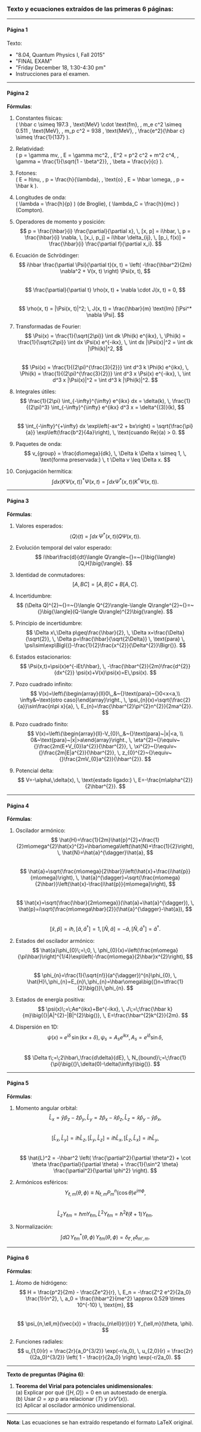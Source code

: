 ### Texto y ecuaciones extraídos de las primeras 6 páginas:

---

#### **Página 1**  
Texto:  
- "8.04, Quantum Physics I, Fall 2015"  
- "FINAL EXAM"  
- "Friday December 18, 1:30-4:30 pm"  
- Instrucciones para el examen.  

---

#### **Página 2**  
**Fórmulas**:  
1. Constantes físicas:  
   \( \hbar c \simeq 197.3 \, \text{MeV} \cdot \text{fm}, \, m_e c^2 \simeq 0.511 \, \text{MeV}, \, m_p c^2 = 938 \, \text{MeV}, \, \frac{e^2}{\hbar c} \simeq \frac{1}{137} \).  

2. Relatividad:  
   \( p = \gamma mv, \, E = \gamma mc^2, \, E^2 = p^2 c^2 + m^2 c^4, \, \gamma = \frac{1}{\sqrt{1 - \beta^2}}, \, \beta = \frac{v}{c} \).  

3. Fotones:  
   \( E = h\nu, \, p = \frac{h}{\lambda}, \, \text{o} \, E = \hbar \omega, \, p = \hbar k \).  

4. Longitudes de onda:  
   \( \lambda = \frac{h}{p} \) (de Broglie), \( \lambda_C = \frac{h}{mc} \) (Compton).  

5. Operadores de momento y posición:  
   $$
   p = \frac{\hbar}{i} \frac{\partial}{\partial x}, \, [x, p] = i\hbar, \, p = \frac{\hbar}{i} \nabla, \, [x_i, p_j] = i\hbar \delta_{ij}, \, [p_i, f(x)] = \frac{\hbar}{i} \frac{\partial f}{\partial x_i}.
   $$  

6. Ecuación de Schrödinger:  
   $$
   i\hbar \frac{\partial \Psi}{\partial t}(x, t) = \left( -\frac{\hbar^2}{2m} \nabla^2 + V(x, t) \right) \Psi(x, t),
   $$  
   $$
   \frac{\partial}{\partial t} \rho(x, t) + \nabla \cdot J(x, t) = 0,
   $$  
   $$
   \rho(x, t) = |\Psi(x, t)|^2; \, J(x, t) = \frac{\hbar}{m} \text{Im} [\Psi^* \nabla \Psi].
   $$  

7. Transformadas de Fourier:  
   $$
   \Psi(x) = \frac{1}{\sqrt{2\pi}} \int dk \Phi(k) e^{ikx}, \, \Phi(k) = \frac{1}{\sqrt{2\pi}} \int dx \Psi(x) e^{-ikx}, \, \int dx |\Psi(x)|^2 = \int dk |\Phi(k)|^2,
   $$  
   $$
   \Psi(x) = \frac{1}{(2\pi)^{\frac{3}{2}}} \int d^3 k \Phi(k) e^{ikx}, \, \Phi(k) = \frac{1}{(2\pi)^{\frac{3}{2}}} \int d^3 x \Psi(x) e^{-ikx}, \, \int d^3 x |\Psi(x)|^2 = \int d^3 k |\Phi(k)|^2.
   $$  

8. Integrales útiles:  
   $$
   \frac{1}{2\pi} \int_{-\infty}^{\infty} e^{ikx} dx = \delta(k), \, \frac{1}{(2\pi)^3} \int_{-\infty}^{\infty} e^{ikx} d^3 x = \delta^{(3)}(k),
   $$  
   $$
   \int_{-\infty}^{+\infty} dx \exp\left(-ax^2 + bx\right) = \sqrt{\frac{\pi}{a}} \exp\left(\frac{b^2}{4a}\right), \, \text{cuando Re}(a) > 0.
   $$  

9. Paquetes de onda:  
   $$
   v_{group} = \frac{d\omega}{dk}, \, \Delta k \Delta x \simeq 1, \, \text{forma preservada:} \, t \Delta v \leq \Delta x.
   $$  

10. Conjugación hermítica:  
    $$
    \int dx (K \Psi(x, t))^* \Psi(x, t) = \int dx \Psi^*(x, t) (K^\dagger \Psi(x, t)).
    $$  

---

#### **Página 3**  
**Fórmulas**:  
1. Valores esperados:  
   $$
   \langle Q\rangle(t)~{}=~{}\int dx\,\Psi^{*}(x,t)(Q\Psi(x,t)).
   $$  

2. Evolución temporal del valor esperado:  
   $$
   i\hbar\frac{d}{dt}\langle Q\rangle~{}=~{}\big{\langle}[Q,H]\big{\rangle}.
   $$  

3. Identidad de conmutadores:  
   $$
   [A,BC]=[A,B]C+B[A,C].
   $$  

4. Incertidumbre:  
   $$
   (\Delta Q)^{2}~{}=~{}\langle Q^{2}\rangle-\langle Q\rangle^{2}~{}=~{}\big{\langle}(Q-\langle Q\rangle)^{2}\big{\rangle}.
   $$  

5. Principio de incertidumbre:  
   $$
   \Delta x\,\Delta p\geq\frac{\hbar}{2}, \, \Delta x=\frac{\Delta}{\sqrt{2}}, \, \Delta p=\frac{\hbar}{\sqrt{2\Delta}} \, \text{para} \, \psi\sim\exp\Bigl{(}-\frac{1}{2}\frac{x^{2}}{\Delta^{2}}\Bigr{)}.
   $$  

6. Estados estacionarios:  
   $$
   \Psi(x,t)=\psi(x)e^{-iEt/\hbar}, \, -\frac{\hbar^{2}}{2m}\frac{d^{2}}{dx^{2}} \psi(x)+V(x)\psi(x)=E\,\psi(x).
   $$  

7. Pozo cuadrado infinito:  
   $$
   V(x)=\left\{\begin{array}{ll}0\,,&~{}\text{para}~{}0<x<a,\\ \infty&~\text{otro caso}\end{array}\right., \, \psi_{n}(x)=\sqrt{\frac{2}{a}}\sin\frac{n\pi x}{a}, \, E_{n}=\frac{\hbar^{2}\pi^{2}n^{2}}{2ma^{2}}.
   $$  

8. Pozo cuadrado finito:  
   $$
   V(x)=\left\{\begin{array}{ll}-V_{0}\,,&~{}\text{para}~|x|<a, \\ 0&~\text{para}~|x|>a\end{array}\right., \, \eta^{2}~{}\equiv~{}\frac{2m(E+V_{0})a^{2}}{\hbar^{2}}, \, \xi^{2}~{}\equiv~{}\frac{2m|E|a^{2}}{\hbar^{2}}, \, z_{0}^{2}~{}\equiv~{}\frac{2mV_{0}a^{2}}{\hbar^{2}}.
   $$  

9. Potencial delta:  
   $$
   V=-\alpha\,\delta(x), \, \text{estado ligado:} \, E=-\frac{m\alpha^{2}}{2\hbar^{2}}.
   $$  

---

#### **Página 4**  
**Fórmulas**:  
1. Oscilador armónico:  
   $$
   \hat{H}=\frac{1}{2m}\hat{p}^{2}+\frac{1}{2}m\omega^{2}\hat{x}^{2}=\hbar\omega\left(\hat{N}+\frac{1}{2}\right), \, \hat{N}=\hat{a}^{\dagger}\hat{a},
   $$  
   $$
   \hat{a}=\sqrt{\frac{m\omega}{2\hbar}}\left(\hat{x}+\frac{i\hat{p}}{m\omega}\right), \, \hat{a}^{\dagger}=\sqrt{\frac{m\omega}{2\hbar}}\left(\hat{x}-\frac{i\hat{p}}{m\omega}\right),
   $$  
   $$
   \hat{x}=\sqrt{\frac{\hbar}{2m\omega}}(\hat{a}+\hat{a}^{\dagger}), \, \hat{p}=i\sqrt{\frac{m\omega\hbar}{2}}(\hat{a}^{\dagger}-\hat{a}),
   $$  
   $$
   [\hat{x},\hat{p}]=i\hbar, \, [\hat{a},\hat{a}^{\dagger}]=1, \, [\hat{N},\hat{a}]=-\hat{a}, \, [\hat{N},\hat{a}^{\dagger}]=\hat{a}^{\dagger}.
   $$  

2. Estados del oscilador armónico:  
   $$
   \hat{a}\phi_{0}\;=\;0, \, \phi_{0}(x)=\left(\frac{m\omega}{\pi\hbar}\right)^{1/4}\exp\left(-\frac{m\omega}{2\hbar}x^{2}\right),
   $$  
   $$
   \phi_{n}=\frac{1}{\sqrt{n!}}(a^{\dagger})^{n}\phi_{0}, \, \hat{H}\,\phi_{n}=E_{n}\,\phi_{n}=\hbar\omega\big{(}n+\tfrac{1}{2}\big{)}\,\phi_{n}.
   $$  

3. Estados de energía positiva:  
   $$
   \psi(x)\;=\;Ae^{ikx}+Be^{-ikx}, \, J\;=\;\frac{\hbar k}{m}\big{(}|A|^{2}-|B|^{2}\big{)}, \, E=\frac{\hbar^{2}k^{2}}{2m}.
   $$  

4. Dispersión en 1D:  
   $$
   \psi(x)\;=\;e^{i\delta}\,\sin(kx+\delta), \, \psi_{s}=A_{s}e^{ikx}, \, A_{s}=e^{i\delta}\sin\delta,
   $$  
   $$
   \Delta t\;=\;2\hbar\,\frac{d\delta}{dE}, \, N_{bound}\;=\;\frac{1}{\pi}\big{(}\,\delta(0)-\delta(\infty)\big{)}.
   $$  

---

#### **Página 5**  
**Fórmulas**:  
1. Momento angular orbital:  
   $$
   \hat{L}_x = \hat{y} \hat{p}_z - \hat{z} \hat{p}_y, \, \hat{L}_y = \hat{z} \hat{p}_x - \hat{x} \hat{p}_z, \, \hat{L}_z = \hat{x} \hat{p}_y - \hat{y} \hat{p}_x,
   $$  
   $$
   [\hat{L}_x, \hat{L}_y] = i \hbar \hat{L}_z, \, [\hat{L}_y, \hat{L}_z] = i \hbar \hat{L}_x, \, [\hat{L}_z, \hat{L}_x] = i \hbar \hat{L}_y,
   $$  
   $$
   \hat{L}^2 = -\hbar^2 \left( \frac{\partial^2}{\partial \theta^2} + \cot \theta \frac{\partial}{\partial \theta} + \frac{1}{\sin^2 \theta} \frac{\partial^2}{\partial \phi^2} \right).
   $$  

2. Armónicos esféricos:  
   $$
   Y_{\ell,m}(\theta, \phi) \equiv N_{\ell,m} P_m^n (\cos \theta) e^{im \phi},
   $$  
   $$
   \hat{L}_z Y_{\ell m} = \hbar m Y_{\ell m}, \, \hat{L}^2 Y_{\ell m} = \hbar^2 \ell (\ell + 1) Y_{\ell m}.
   $$  

3. Normalización:  
   $$
   \int d \Omega \, Y_{\ell m}^* (\theta, \phi) \, Y_{\ell m} (\theta, \phi) = \delta_{\ell', \ell} \delta_{m', m}.
   $$  

---

#### **Página 6**  
**Fórmulas**:  
1. Átomo de hidrógeno:  
   $$
   H = \frac{p^2}{2m} - \frac{Ze^2}{r}, \, E_n = -\frac{Z^2 e^2}{2a_0} \frac{1}{n^2}, \, a_0 = \frac{\hbar^2}{me^2} \approx 0.529 \times 10^{-10} \, \text{m},
   $$  
   $$
   \psi_{n,\ell,m}(\vec{x}) = \frac{u_{n\ell}(r)}{r} Y_{\ell,m}(\theta, \phi).
   $$  

2. Funciones radiales:  
   $$
   u_{1,0}(r) = \frac{2r}{a_0^{3/2}} \exp(-r/a_0), \, u_{2,0}(r) = \frac{2r}{(2a_0)^{3/2}} \left( 1 - \frac{r}{2a_0} \right) \exp(-r/2a_0).
   $$  

---

**Texto de preguntas (Página 6)**:  
1. **Teorema del Virial para potenciales unidimensionales**:  
   (a) Explicar por qué    $\langle [H, \Omega] \rangle = 0$      en un autoestado de energía.  
   (b) Usar     $\Omega = xp$  p   ara relacionar     $\langle T \rangle$ y $\langle x V'(x) \rangle$.  
   (c) Aplicar al oscilador armónico unidimensional.  

--- 

**Nota**: Las ecuaciones se han extraído respetando el formato LaTeX original.